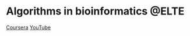 # Algorithms in bioinformatics @ELTE

  [Coursera](https://www.coursera.org/learn/dna-sequencing)
  [YouTube](https://www.youtube.com/playlist?list=PL2mpR0RYFQsBiCWVJSvVAO3OJ2t7DzoHA)
